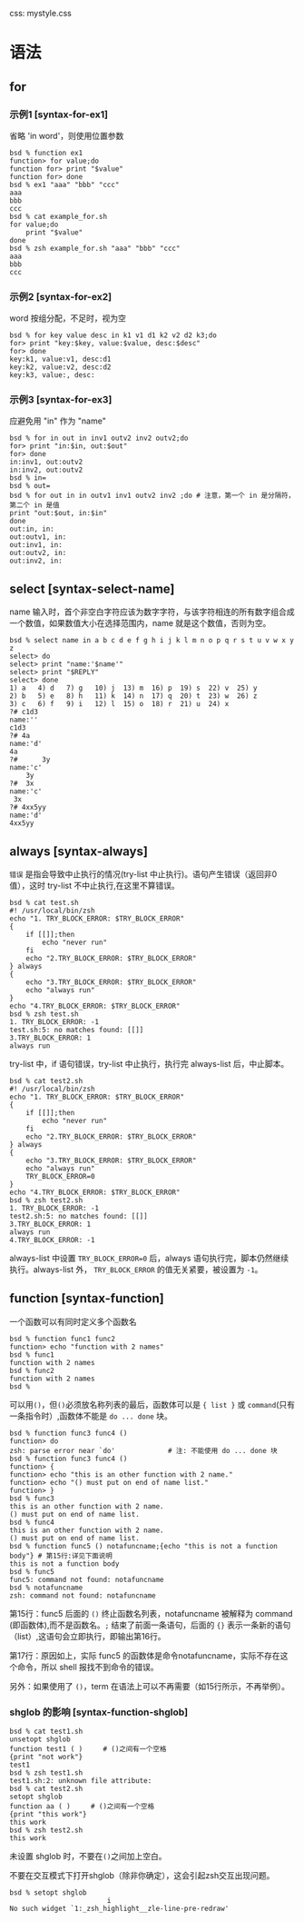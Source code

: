 css: mystyle.css

# 语法

## for

### 示例1 [syntax-for-ex1]

省略 'in word'，则使用位置参数

```
bsd % function ex1
function> for value;do
function for> print "$value"
function for> done                      
bsd % ex1 "aaa" "bbb" "ccc"
aaa
bbb
ccc
bsd % cat example_for.sh 
for value;do
    print "$value"
done
bsd % zsh example_for.sh "aaa" "bbb" "ccc"
aaa
bbb
ccc
```

### 示例2 [syntax-for-ex2]

word 按组分配，不足时，视为空

```
bsd % for key value desc in k1 v1 d1 k2 v2 d2 k3;do
for> print "key:$key, value:$value, desc:$desc"
for> done                      
key:k1, value:v1, desc:d1
key:k2, value:v2, desc:d2
key:k3, value:, desc:
```

### 示例3 [syntax-for-ex3]

应避免用 "in" 作为 "name"

```
bsd % for in out in inv1 outv2 inv2 outv2;do       
for> print "in:$in, out:$out"
for> done                      
in:inv1, out:outv2
in:inv2, out:outv2
bsd % in=
bsd % out=
bsd % for out in in outv1 inv1 outv2 inv2 ;do # 注意，第一个 in 是分隔符，第二个 in 是值
print "out:$out, in:$in"
done
out:in, in:
out:outv1, in:
out:inv1, in:
out:outv2, in:
out:inv2, in:
```

## select [syntax-select-name]

name 输入时，首个非空白字符应该为数字字符，与该字符相连的所有数字组合成一个数值，如果数值大小在选择范围内，name 就是这个数值，否则为空。

```
bsd % select name in a b c d e f g h i j k l m n o p q r s t u v w x y z
select> do                        
select> print "name:'$name'"
select> print "$REPLY"
select> done                      
1) a   4) d   7) g   10) j  13) m  16) p  19) s  22) v  25) y  
2) b   5) e   8) h   11) k  14) n  17) q  20) t  23) w  26) z  
3) c   6) f   9) i   12) l  15) o  18) r  21) u  24) x  
?# c1d3                      
name:''
c1d3
?# 4a
name:'d'
4a
?#      3y
name:'c'
	3y
?#  3x
name:'c'
 3x
?# 4xx5yy
name:'d'
4xx5yy
``` 

## always [syntax-always]

`错误` 是指会导致中止执行的情况(try-list 中止执行)。语句产生错误（返回非0值），这时 try-list 不中止执行,在这里不算错误。

```
bsd % cat test.sh        
#! /usr/local/bin/zsh
echo "1. TRY_BLOCK_ERROR: $TRY_BLOCK_ERROR"
{
	if [[]];then
		echo "never run"
	fi	
	echo "2.TRY_BLOCK_ERROR: $TRY_BLOCK_ERROR"
} always
{
	echo "3.TRY_BLOCK_ERROR: $TRY_BLOCK_ERROR"
	echo "always run"
}
echo "4.TRY_BLOCK_ERROR: $TRY_BLOCK_ERROR"
bsd % zsh test.sh        
1. TRY_BLOCK_ERROR: -1
test.sh:5: no matches found: [[]]
3.TRY_BLOCK_ERROR: 1
always run
```

try-list 中，if 语句错误，try-list 中止执行，执行完 always-list 后，中止脚本。

```
bsd % cat test2.sh
#! /usr/local/bin/zsh
echo "1. TRY_BLOCK_ERROR: $TRY_BLOCK_ERROR"
{
	if [[]];then
		echo "never run"
	fi	
	echo "2.TRY_BLOCK_ERROR: $TRY_BLOCK_ERROR"
} always
{
	echo "3.TRY_BLOCK_ERROR: $TRY_BLOCK_ERROR"
	echo "always run"
	TRY_BLOCK_ERROR=0
}
echo "4.TRY_BLOCK_ERROR: $TRY_BLOCK_ERROR"
bsd % zsh test2.sh
1. TRY_BLOCK_ERROR: -1
test2.sh:5: no matches found: [[]]
3.TRY_BLOCK_ERROR: 1
always run
4.TRY_BLOCK_ERROR: -1
```

always-list 中设置 `TRY_BLOCK_ERROR=0` 后，always 语句执行完，脚本仍然继续执行。always-list 外， `TRY_BLOCK_ERROR` 的值无关紧要，被设置为 `-1`。

## function [syntax-function]

一个函数可以有同时定义多个函数名

```
bsd % function func1 func2     
function> echo "function with 2 names"
bsd % func1               
function with 2 names
bsd % func2
function with 2 names
bsd % 
```

可以用`()`，但`()`必须放名称列表的最后，函数体可以是 `{ list }` 或 `command`(只有一条指令时）,函数体不能是 `do ... done` 块。

```
bsd % function func3 func4 ()
function> do                        
zsh: parse error near `do'             # 注: 不能使用 do ... done 块
bsd % function func3 func4 ()
function> {
function> echo "this is an other function with 2 name."
function> echo "() must put on end of name list."
function> }
bsd % func3                  
this is an other function with 2 name.
() must put on end of name list.
bsd % func4
this is an other function with 2 name.
() must put on end of name list.
bsd % function func5 () notafuncname;{echo "this is not a function body"} # 第15行:详见下面说明
this is not a function body
bsd % func5
func5: command not found: notafuncname
bsd % notafuncname   
zsh: command not found: notafuncname
```

第15行：func5 后面的 `()` 终止函数名列表，notafuncname 被解释为 command (即函数体),而不是函数名。`;` 结束了前面一条语句，后面的 `{}` 表示一条新的语句（list）,这语句会立即执行，即输出第16行。

第17行：原因如上，实际 func5 的函数体是命令notafuncname，实际不存在这个命令，所以 shell 报找不到命令的错误。

另外：如果使用了 `()`，term 在语法上可以不再需要（如15行所示，不再举例）。

### shglob 的影响 [syntax-function-shglob]

```
bsd % cat test1.sh
unsetopt shglob
function test1 ( )     # ()之间有一个空格 
{print "not work"}
test1
bsd % zsh test1.sh
test1.sh:2: unknown file attribute:  
bsd % cat test2.sh
setopt shglob
function aa ( )     # ()之间有一个空格 
{print "this work"}
this work
bsd % zsh test2.sh
this work
```

未设置 shglob 时，不要在`()`之间加上空白。

不要在交互模式下打开shglob（除非你确定），这会引起zsh交互出现问题。

```
bsd % setopt shglob
                        i
No such widget `1:_zsh_highlight__zle-line-pre-redraw'
```


